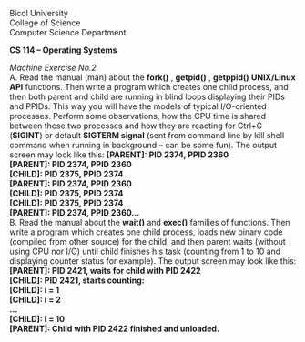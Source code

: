 Bicol University  
College of Science  
Computer Science Department  

**CS 114 – Operating Systems**  

*Machine Exercise No.2*  
A. Read the manual (man) about the **fork()** , **getpid()** , **getppid()** **UNIX/Linux API**
functions. Then write a program which creates one child process, and then both parent and
child are running in blind loops displaying their PIDs and PPIDs. This way you will have the
models of typical I/O-oriented processes. Perform some observations, how the CPU time is
shared between these two processes and how they are reacting for Ctrl+C (**SIGINT**) or
default **SIGTERM signal** (sent from command line by kill shell command when running in
background – can be some fun). The output screen may look like this:
**[PARENT]: PID 2374, PPID 2360  
[PARENT]: PID 2374, PPID 2360  
[CHILD]: PID 2375, PPID 2374  
[PARENT]: PID 2374, PPID 2360  
[CHILD]: PID 2375, PPID 2374  
[CHILD]: PID 2375, PPID 2374  
[PARENT]: PID 2374, PPID 2360…**  
B. Read the manual about the **wait()** and **exec()** families of functions. Then write a program
which creates one child process, loads new binary code (compiled from other source) for the
child, and then parent waits (without using CPU nor I/O) until child finishes his task (counting
from 1 to 10 and displaying counter status for example). The output screen may
look like this:  
**[PARENT]: PID 2421, waits for child with PID 2422  
[CHILD]: PID 2421, starts counting:  
[CHILD]: i = 1  
[CHILD]: i = 2  
...  
[CHILD]: i = 10  
[PARENT]: Child with PID 2422 finished and unloaded.**
